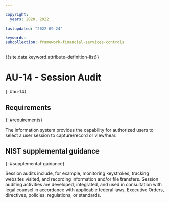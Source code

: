 ```yaml
---

copyright:
  years: 2020, 2022

lastupdated: "2022-09-24"

keywords: 
subcollection: framework-financial-services-controls
---
```


{{site.data.keyword.attribute-definition-list}}

         
# AU-14 - Session Audit
{: #au-14}

## Requirements
{: #requirements}

The information system provides the capability for authorized users to select a user session to capture/record or view/hear.

## NIST supplemental guidance
{: #supplemental-guidance}

Session audits include, for example, monitoring keystrokes, tracking websites visited, and recording information and/or file transfers. Session auditing activities are developed, integrated, and used in consultation with legal counsel in accordance with applicable federal laws, Executive Orders, directives, policies, regulations, or standards.

